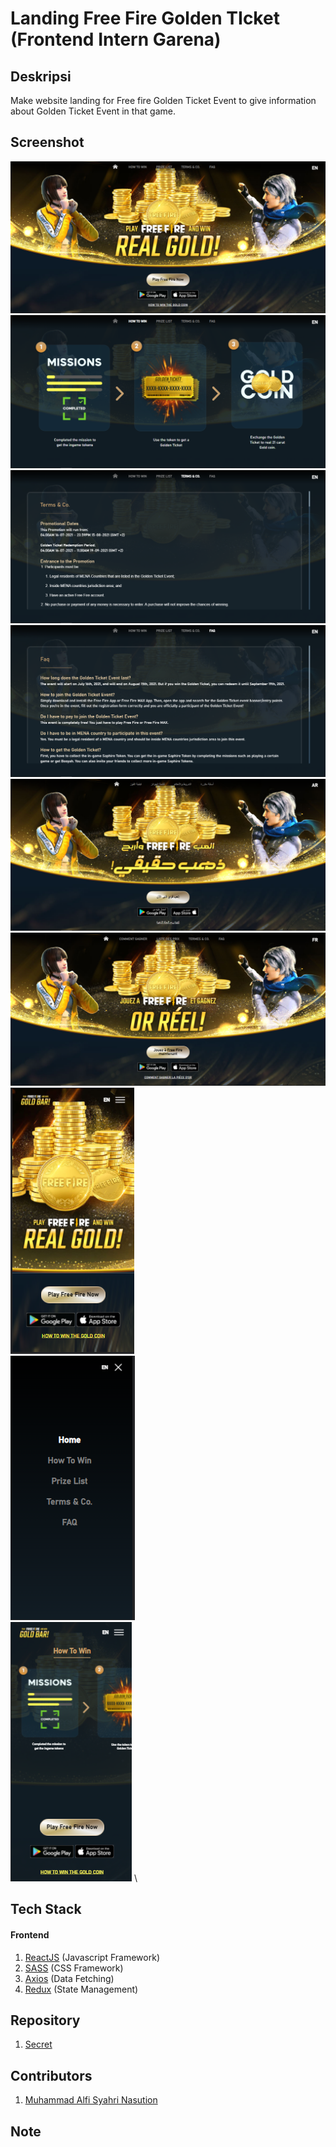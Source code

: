 # Landing Free Fire Golden TIcket (Frontend Intern Garena)

## Deskripsi
Make website landing for Free fire Golden Ticket Event to give information about Golden Ticket Event in that game.

## Screenshot

![](./1.PNG) \
![](./2.PNG) \
![](./3.PNG) \
![](./4.PNG) \
![](./5.PNG) \
![](./6.PNG) \
![](./7.PNG) \
![](./8.PNG) \
![](./9.PNG) \

## Tech Stack

#### Frontend

1. [ReactJS](https://reactjs.org/) (Javascript Framework)
2. [SASS](https://sass-lang.com/) (CSS Framework)
3. [Axios](https://www.npmjs.com/package/axios) (Data Fetching)
4. [Redux](https://redux.js.org/) (State Management)

## Repository

1. [Secret](#)

## Contributors

1. [Muhammad Alfi Syahri Nasution](https://github.com/alfi2811)

## Note

